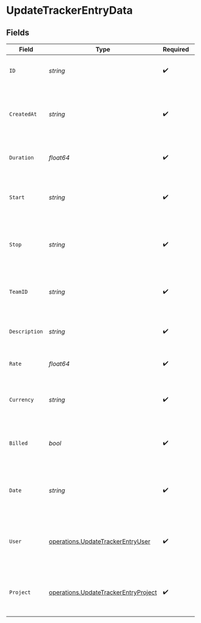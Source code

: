# UpdateTrackerEntryData


## Fields

| Field                                                                                        | Type                                                                                         | Required                                                                                     | Description                                                                                  | Example                                                                                      |
| -------------------------------------------------------------------------------------------- | -------------------------------------------------------------------------------------------- | -------------------------------------------------------------------------------------------- | -------------------------------------------------------------------------------------------- | -------------------------------------------------------------------------------------------- |
| `ID`                                                                                         | *string*                                                                                     | :heavy_check_mark:                                                                           | Unique identifier of the tracker entry                                                       | b3b6e2c2-1f2a-4e3b-9c1d-2a4b6e2c21f2                                                         |
| `CreatedAt`                                                                                  | *string*                                                                                     | :heavy_check_mark:                                                                           | Date and time when the tracker entry was created in ISO 8601 format                          | 2024-04-15T09:00:00.000Z                                                                     |
| `Duration`                                                                                   | *float64*                                                                                    | :heavy_check_mark:                                                                           | Duration of the tracker entry in seconds                                                     | 28800                                                                                        |
| `Start`                                                                                      | *string*                                                                                     | :heavy_check_mark:                                                                           | Start time of the tracker entry in ISO 8601 format                                           | 2024-04-15T09:00:00.000Z                                                                     |
| `Stop`                                                                                       | *string*                                                                                     | :heavy_check_mark:                                                                           | Stop time of the tracker entry in ISO 8601 format                                            | 2024-04-15T17:00:00.000Z                                                                     |
| `TeamID`                                                                                     | *string*                                                                                     | :heavy_check_mark:                                                                           | Unique identifier of the team that owns this tracker entry                                   | team-1234                                                                                    |
| `Description`                                                                                | *string*                                                                                     | :heavy_check_mark:                                                                           | Description or notes for the tracker entry                                                   | Worked on implementing user authentication feature                                           |
| `Rate`                                                                                       | *float64*                                                                                    | :heavy_check_mark:                                                                           | Hourly rate applied to this tracker entry                                                    | 75                                                                                           |
| `Currency`                                                                                   | *string*                                                                                     | :heavy_check_mark:                                                                           | Currency code for the rate in ISO 4217 format                                                | USD                                                                                          |
| `Billed`                                                                                     | *bool*                                                                                       | :heavy_check_mark:                                                                           | Whether this tracker entry has been billed to the customer                                   | false                                                                                        |
| `Date`                                                                                       | *string*                                                                                     | :heavy_check_mark:                                                                           | Date of the tracker entry in YYYY-MM-DD format                                               | 2024-04-15                                                                                   |
| `User`                                                                                       | [operations.UpdateTrackerEntryUser](../../models/operations/updatetrackerentryuser.md)       | :heavy_check_mark:                                                                           | User information for the person who created this tracker entry                               |                                                                                              |
| `Project`                                                                                    | [operations.UpdateTrackerEntryProject](../../models/operations/updatetrackerentryproject.md) | :heavy_check_mark:                                                                           | Project information associated with this tracker entry                                       |                                                                                              |